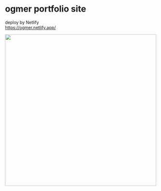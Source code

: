 
# ogmer portfolio site

deploy by Netlify<br>
https://ogmer.netlify.app/

<img src="https://user-images.githubusercontent.com/52206772/184557935-ab5908ef-44b5-418d-b25c-d7f75e43c77f.gif" width="500">
